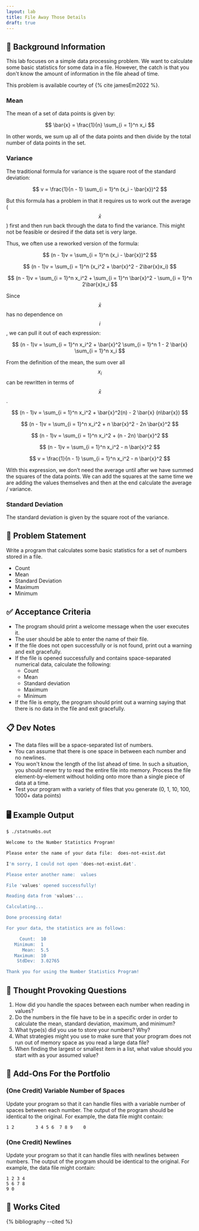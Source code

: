 ```yaml
---
layout: lab
title: File Away Those Details
draft: true
---
```


## 🔖 Background Information

This lab focuses on a simple data processing problem. We want to calculate some basic statistics for some data in a file. However, the catch is that you don't know the amount of information in the file ahead of time.

This problem is available courtey of {% cite jamesEm2022 %}.

### Mean

The mean of a set of data points is given by:

$$
\bar{x} = \frac{1}{n} \sum_{i = 1}^n x_i
$$

In other words, we sum up all of the data points and then divide by the total number of data points in the set.

### Variance

The traditional formula for variance is the square root of the standard deviation:

$$
v = \frac{1}{n - 1} \sum_{i = 1}^n (x_i - \bar{x})^2
$$

But this formula has a problem in that it requires us to work out the average ($$\bar{x}$$) first and then run back through the data to find the variance. This might not be feasible or desired if the data set is very large.

Thus, we often use a reworked version of the formula:

$$
(n - 1)v = \sum_{i = 1}^n (x_i - \bar{x})^2
$$

$$
(n - 1)v = \sum_{i = 1}^n (x_i^2 + \bar{x}^2 - 2\bar{x}x_i)
$$

$$
(n - 1)v = \sum_{i = 1}^n x_i^2 + \sum_{i = 1}^n \bar{x}^2 - \sum_{i = 1}^n 2\bar{x}x_i
$$

Since $$\bar{x}$$ has no dependence on $$i$$, we can pull it out of each expression:

$$
(n - 1)v = \sum_{i = 1}^n x_i^2 + \bar{x}^2 \sum_{i = 1}^n 1 - 2 \bar{x} \sum_{i = 1}^n x_i
$$

From the definition of the mean, the sum over all $$x_i$$ can be rewritten in terms of $$\bar{x}$$.

$$
(n - 1)v = \sum_{i = 1}^n x_i^2 + \bar{x}^2(n) - 2 \bar{x} (n\bar{x})
$$

$$
(n - 1)v = \sum_{i = 1}^n x_i^2 + n \bar{x}^2 - 2n \bar{x}^2
$$

$$
(n - 1)v = \sum_{i = 1}^n x_i^2 + (n - 2n) \bar{x}^2
$$

$$
(n - 1)v = \sum_{i = 1}^n x_i^2 - n \bar{x}^2
$$

$$
v = \frac{1}{n - 1} \sum_{i = 1}^n x_i^2 - n \bar{x}^2
$$

With this expression, we don’t need the average until after we have summed the squares of the data points. We can add the squares at the same time we are adding the values themselves and then at the end calculate the average / variance.

### Standard Deviation

The standard deviation is given by the square root of the variance.

## 🎯 Problem Statement

Write a program that calculates some basic statistics for a set of numbers stored in a file.

* Count
* Mean
* Standard Deviation
* Maximum
* Minimum

## ✅ Acceptance Criteria

* The program should print a welcome message when the user executes it.
* The user should be able to enter the name of their file.
* If the file does not open successfully or is not found, print out a warning and exit gracefully.
* If the file is opened successfully and contains space-separated numerical data, calculate the following:
  * Count
  * Mean
  * Standard deviation
  * Maximum
  * Minimum
* If the file is empty, the program should print out a warning saying that there is no data in the file and exit gracefully.

## 📋 Dev Notes

* The data files will be a space-separated list of numbers.
* You can assume that there is one space in between each number and no newlines.
* You won't know the length of the list ahead of time. In such a situation, you should never try to read the entire file into memory. Process the file element-by-element without holding onto more than a single piece of data at a time.
* Test your program with a variety of files that you generate (0, 1, 10, 100, 1000+ data points)

## 🖥️ Example Output

```bash
$ ./statnumbs.out

Welcome to the Number Statistics Program!

Please enter the name of your data file:  does-not-exist.dat

I'm sorry, I could not open 'does-not-exist.dat'.

Please enter another name:  values

File 'values' opened successfully!

Reading data from 'values'...

Calculating...

Done processing data!

For your data, the statistics are as follows:

     Count:  10
   Minimum:  1
      Mean:  5.5
   Maximum:  10
    StdDev:  3.02765

Thank you for using the Number Statistics Program!
```

## 📝 Thought Provoking Questions

1. How did you handle the spaces between each number when reading in values?
2. Do the numbers in the file have to be in a specific order in order to calculate the mean, standard deviation, maximum, and minimum?
3. What type(s) did you use to store your numbers? Why?
4. What strategies might you use to make sure that your program does not run out of memory space as you read a large data file?
5. When finding the largest or smallest item in a list, what value should you start with as your assumed value?

## 💼 Add-Ons For the Portfolio

### (One Credit) Variable Number of Spaces

Update your program so that it can handle files with a variable number of spaces between each number. The output of the program should be identical to the original. For example, the data file might contain:

```text
1 2        3 4 5 6  7 8 9    0
```

### (One Credit) Newlines

Update your program so that it can handle files with newlines between numbers. The output of the program should be identical to the original. For example, the data file might contain:

```text
1 2 3 4
5 6 7 8
9 0
```

## 📘 Works Cited

{% bibliography --cited %}
